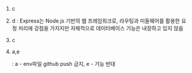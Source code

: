 1. c

2. d : Express는 Node.js 기반의 웹 프레임워크로, 라우팅과 미들웨어를 활용한 요청 처리에 강점을 가지지만 자체적으로 데이터베이스 기능은 내장하고 있지 않음

3. c

4. a,e

     :   a - env파일 github push 금지, e - 기능 반대 